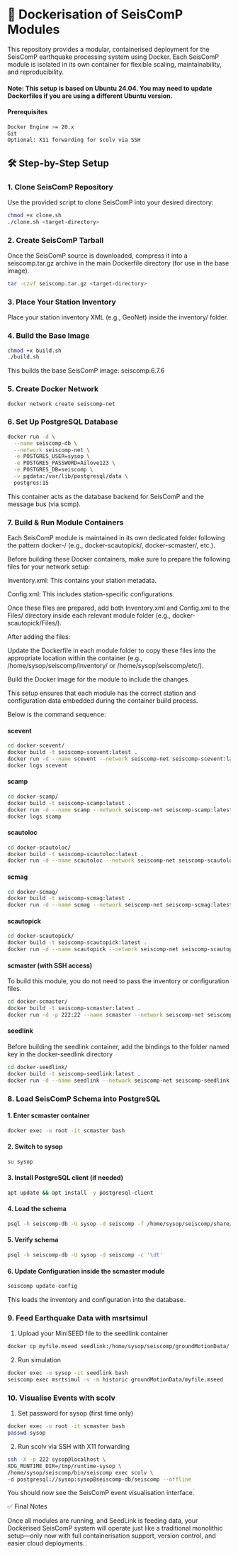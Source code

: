 # 🐳 Dockerisation of SeisComP Modules

This repository provides a modular, containerised deployment for the SeisComP earthquake processing system using Docker. Each SeisComP module is isolated in its own container for flexible scaling, maintainability, and reproducibility.

#### Note: This setup is based on Ubuntu 24.04. You may need to update Dockerfiles if you are using a different Ubuntu version.

#### Prerequisites

```bash
Docker Engine >= 20.x
Git
Optional: X11 forwarding for scolv via SSH
```
## 🛠️ Step-by-Step Setup

### 1. Clone SeisComP Repository

Use the provided script to clone SeisComP into your desired directory:

```bash
chmod +x clone.sh
./clone.sh <target-directory>
```

### 2. Create SeisComP Tarball

Once the SeisComP source is downloaded, compress it into a seiscomp.tar.gz archive in the main Dockerfile directory (for use in the base image).
```bash
tar -czvf seiscomp.tar.gz <target-directory>
```
### 3. Place Your Station Inventory

Place your station inventory XML (e.g., GeoNet) inside the inventory/ folder.

### 4. Build the Base Image
```bash
chmod +x build.sh
./build.sh
```

This builds the base SeisComP image:
seiscomp:6.7.6

### 5. Create Docker Network
```bash
docker network create seiscomp-net
```

### 6. Set Up PostgreSQL Database
```bash
docker run -d \
  --name seiscomp-db \
  --network seiscomp-net \
  -e POSTGRES_USER=sysop \
  -e POSTGRES_PASSWORD=Ailove123 \
  -e POSTGRES_DB=seiscomp \
  -v pgdata:/var/lib/postgresql/data \
  postgres:15
```

This container acts as the database backend for SeisComP and the message bus (via scmp).
### 7. Build & Run Module Containers

Each SeisComP module is maintained in its own dedicated folder following the pattern docker-<module>/ (e.g., docker-scautopick/, docker-scmaster/, etc.).

Before building these Docker containers, make sure to prepare the following files for your network setup:

Inventory.xml: This contains your station metadata.

Config.xml: This includes station-specific configurations.

Once these files are prepared, add both Inventory.xml and Config.xml to the Files/ directory inside each relevant module folder (e.g., docker-scautopick/Files/).

After adding the files:

Update the Dockerfile in each module folder to copy these files into the appropriate location within the container (e.g., /home/sysop/seiscomp/inventory/ or /home/sysop/seiscomp/etc/).

Build the Docker image for the module to include the changes.

This setup ensures that each module has the correct station and configuration data embedded during the container build process.

Below is the command sequence: 

#### scevent
```bash
cd docker-scevent/
docker build -t seiscomp-scevent:latest .
docker run -d --name scevent --network seiscomp-net seiscomp-scevent:latest
docker logs scevent
```

#### scamp
```bash
cd docker-scamp/
docker build -t seiscomp-scamp:latest .
docker run -d --name scamp --network seiscomp-net seiscomp-scamp:latest
docker logs scamp
```


#### scautoloc
```bash
cd docker-scautoloc/
docker build -t seiscomp-scautoloc:latest .
docker run -d --name scautoloc --network seiscomp-net seiscomp-scautoloc:latest
```

#### scmag
```bash
cd docker-scmag/
docker build -t seiscomp-scmag:latest .
docker run -d --name scmag --network seiscomp-net seiscomp-scmag:latest
```

#### scautopick
```bash
cd docker-scautopick/
docker build -t seiscomp-scautopick:latest .
docker run -d --name scautopick --network seiscomp-net seiscomp-scautopick:latest
```

#### scmaster (with SSH access)
To build this module, you do not need to pass the inventory or configuration files.
```bash
cd docker-scmaster/
docker build -t seiscomp-scmaster:latest .
docker run -d -p 222:22 --name scmaster --network seiscomp-net seiscomp-scmaster:latest
```

#### seedlink
Before building the seedlink container, add the bindings to the folder named key in the docker-seedlink directory
```bash
cd docker-seedlink/
docker build -t seiscomp-seedlink:latest .
docker run -d --name seedlink --network seiscomp-net seiscomp-seedlink:latest
```

### 8. Load SeisComP Schema into PostgreSQL
#### 1. Enter scmaster container
```bash
docker exec -u root -it scmaster bash
```

#### 2. Switch to sysop
```bash
su sysop
```

#### 3. Install PostgreSQL client (if needed)
```bash
apt update && apt install -y postgresql-client
```

#### 4. Load the schema
```bash
psql -h seiscomp-db -U sysop -d seiscomp -f /home/sysop/seiscomp/share/db/postgres.sql
```

#### 5. Verify schema
```bash
psql -h seiscomp-db -U sysop -d seiscomp -c '\dt'
```

#### 6. Update Configuration inside the scmaster module
```bash
seiscomp update-config
```

This loads the inventory and configuration into the database.


### 9. Feed Earthquake Data with msrtsimul
1. Upload your MiniSEED file to the seedlink container
```bash
docker cp myfile.mseed seedlink:/home/sysop/seiscomp/groundMotionData/
```
2. Run simulation
```bash
docker exec -u sysop -it seedlink bash
seiscomp exec msrtsimul -v -m historic groundMotionData/myfile.mseed
```

### 10. Visualise Events with scolv
1. Set password for sysop (first time only)
```bash
docker exec -u root -it scmaster bash
passwd sysop
```
2. Run scolv via SSH with X11 forwarding
```bash
ssh -X -p 222 sysop@localhost \
XDG_RUNTIME_DIR=/tmp/runtime-sysop \
/home/sysop/seiscomp/bin/seiscomp exec scolv \
-d postgresql://sysop:sysop@seiscomp-db/seiscomp --offline
```

You should now see the SeisComP event visualisation interface.

✅ Final Notes

Once all modules are running, and SeedLink is feeding data, your Dockerised SeisComP system will operate just like a traditional monolithic setup—only now with full containerisation support, version control, and easier cloud deployments.
